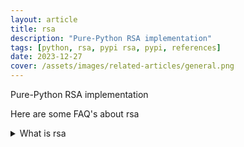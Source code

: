 ```yaml
---
layout: article
title: rsa
description: "Pure-Python RSA implementation"
tags: [python, rsa, pypi rsa, pypi, references]
date: 2023-12-27
cover: /assets/images/related-articles/general.png
---
```


Pure-Python RSA implementation

Here are some FAQ's about rsa
<details>
<summary>What is rsa</summary>
Pure-Python RSA implementation
</details>
